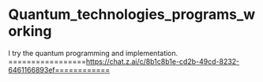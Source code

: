 # Quantum_technologies_programs_working
I try the quantum programming and implementation.
=================https://chat.z.ai/c/8b1c8b1e-cd2b-49cd-8232-6461166893ef============
